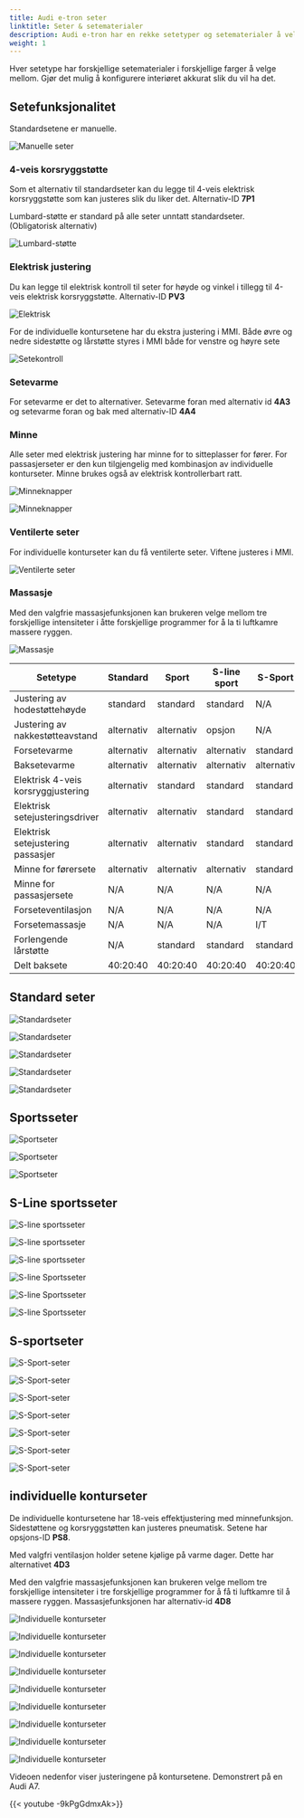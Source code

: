 ```yaml
---
title: Audi e-tron seter
linktitle: Seter & setematerialer
description: Audi e-tron har en rekke setetyper og setematerialer å velge mellom
weight: 1
---
```


Hver setetype har forskjellige setematerialer i forskjellige farger å velge mellom. Gjør det mulig å konfigurere interiøret akkurat slik du vil ha det.

## Setefunksjonalitet

Standardsetene er manuelle.

![Manuelle seter](seats_control_manual.jpg "Manuell sete med manuell kontroll av høyde og vinkel")

### 4-veis korsryggstøtte

Som et alternativ til standardseter kan du legge til 4-veis elektrisk korsryggstøtte som kan justeres slik du liker det. Alternativ-ID **7P1**

Lumbard-støtte er standard på alle seter unntatt standardseter. (Obligatorisk alternativ)

![Lumbard-støtte](seats_control_manualwithlumbard.jpg "Manuell sete med elektrisk korsryggjustering")

### Elektrisk justering

Du kan legge til elektrisk kontroll til seter for høyde og vinkel i tillegg til 4-veis elektrisk korsryggstøtte. Alternativ-ID **PV3**

![Elektrisk](seats_control_electricwithlumbard.jpg "Elektriske seter med elektrisk lumbardkontroll")

For de individuelle kontursetene har du ekstra justering i MMI.
Både øvre og nedre sidestøtte og lårstøtte styres i MMI både for venstre og høyre sete

![Setekontroll](seats_control_plus.jpg "Elektrisk justering av individuelle konturseter")

### Setevarme

For setevarme er det to alternativer. Setevarme foran med alternativ id **4A3** og setevarme foran og bak med
alternativ-ID **4A4**

### Minne

Alle seter med elektrisk justering har minne for to sitteplasser for fører. For passasjerseter er den kun tilgjengelig med kombinasjon
av individuelle konturseter. Minne brukes også av elektrisk kontrollerbart ratt.

![Minneknapper](memory_left.jpg "Forhåndsinnstilt minne i førerdøren")

![Minneknapper](memory_right.jpg "Forhåndsinnstilt minne i passasjerdør")

### Ventilerte seter

For individuelle konturseter kan du få ventilerte seter. Viftene justeres i MMI.

![Ventilerte seter](ventilationcontrol.jpg "Ventilasjonen styres i mmi")

### Massasje

Med den valgfrie massasjefunksjonen kan brukeren velge mellom tre forskjellige intensiteter i åtte forskjellige programmer for å la ti luftkamre massere ryggen.

![Massasje](massage.jpg "Massasjekontroll i MMI")

| **Setetype** | **Standard** | **Sport** | **S-line sport**| **S-Sport** | **Contur** |
|-------|-------|-------|-------|-------|-------|
|Justering av hodestøttehøyde| standard | standard | standard |N/A |standard |
|Justering av nakkestøtteavstand| alternativ | alternativ |opsjon |N/A |standard |
|Forsetevarme| alternativ | alternativ | alternativ |standard | standard |
|Baksetevarme| alternativ | alternativ | alternativ | alternativ | alternativ |
|Elektrisk 4-veis korsryggjustering |alternativ | standard | standard |standard | standard |
|Elektrisk setejusteringsdriver | alternativ | alternativ | standard |standard | standard |
|Elektrisk setejustering passasjer | alternativ | alternativ | standard |standard | standard |
|Minne for førersete | alternativ | alternativ | alternativ | standard | standard |
|Minne for passasjersete | N/A | N/A | N/A |N/A | standard |
|Forseteventilasjon| N/A | N/A | N/A |N/A |alternativ |
|Forsetemassasje| N/A | N/A | N/A |I/T |alternativ |
|Forlengende lårstøtte |N/A | standard |standard |standard | standard |
|Delt baksete | 40:20:40 | 40:20:40 | 40:20:40 |40:20:40 | 40:20:40 |

## Standard seter

![Standardseter](seats_standard_1.jpg "Standardseter i beige skinn")

![Standardseter](seats_standard_2.jpg "Standardseter i sort skinn")

![Standardseter](seats_standard_3.jpg "Standardseter i brunt skinn")

![Standardseter](seats_standard_4.jpg "Standardseter i stoff")

![Standardseter](seats_standard_5.jpg "Standardseter i stoff")

## Sportsseter

![Sportseter](seats_sportseats_1.jpg "Sportseter i svart Valcona-skinn")

![Sportseter](seats_sportseats_2.jpg "Sportseter i svart Valcona-skinn")

![Sportseter](seats_sportseats_3.jpg "Sportseter i Alcantara")

## S-Line sportsseter

![S-line sportsseter](seats_slinesportseats_1.jpg "S-line sportsseter")

![S-line sportsseter](seats_slinesportseats_2.jpg "S-line sportsseter")

![S-line sportsseter](seats_slinesportseats_3.jpg "S-line sportsseter")

![S-line Sportsseter](seats_slinesportseats_4.jpg "S-line Sportsseter med Alcantara Frequenz/skinn")

![S-line Sportsseter](seats_slinesportseats_5.jpg "S-line Sportsseter med Alcantara Frequenz/skinn")

![S-line Sportsseter](seats_slinesportseats_6.jpg "S-line Sportsseter med Alcantara Frequenz/skinn")

## S-sportseter

![S-Sport-seter](seats_ssportseats_5.jpg "S-Sport-seter i svart Valcona-skinn")

![S-Sport-seter](seats_ssportseats_6.jpg "S-Sport-seter i svart Valcona-skinn")

![S-Sport-seter](seats_ssportseats_1.jpg "S-Sport-seter i svart Valcona-skinn")

![S-Sport-seter](seats_ssportseats_2.jpg "S-Sport-seter i rotorgrå Valcona-skinn")

![S-Sport-seter](seats_ssportseats_3.jpg "S-Sport-seter i rotorgrå Valcona-skinn")

![S-Sport-seter](seats_ssportseats_4.jpg "S-Sport-seter i rotorgrå Valcona-skinn")

![S-Sport-seter](seats_ssportseats_7.jpg "S-Sport-seter i arras rødt Valcona-skinn")

## individuelle konturseter

 De individuelle kontursetene har 18-veis effektjustering med minnefunksjon. Sidestøttene og korsryggstøtten kan justeres pneumatisk.
 Setene har opsjons-ID **PS8**.

Med valgfri ventilasjon holder setene kjølige på varme dager. Dette har alternativet **4D3**

Med den valgfrie massasjefunksjonen kan brukeren velge mellom tre forskjellige intensiteter i tre forskjellige programmer for å få ti luftkamre til å massere ryggen.
Massasjefunksjonen har alternativ-id **4D8**
 
![Individuelle konturseter](seats_individualcontour_1.jpg "Individuelle konturseter")

![Individuelle konturseter](seats_individualcontour_2.jpg "Individuelle konturseter")

![Individuelle konturseter](seats_individualcontour_3.jpg "Individuelle konturseter")

![Individuelle konturseter](seats_individualcontour_4.jpg "Individuelle konturseter")

![Individuelle konturseter](seats_individualcontour_5.jpg "Individuelle konturseter")

![Individuelle konturseter](seats_individualcontour_7.jpg "Individuelle konturseter i svart Valcona-skinn")

![Individuelle konturseter](seats_individualcontour_8.jpg "Individuelle konturseter i svart Valcona-skinn")

![Individuelle konturseter](seats_individualcontour_9.jpg "Individuelle konturseter i perforert svart Valcona-skinn med ventilasjon")

![Individuelle konturseter](seats_individualcontour_10.jpg "Individuelle konturseter i perforert svart Valcona-skinn med ventilasjon")

Videoen nedenfor viser justeringene på kontursetene. Demonstrert på en Audi A7.

{{< youtube -9kPgGdmxAk>}}